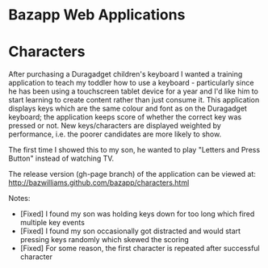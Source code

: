 Bazapp Web Applications
=======================

Characters
==========

After purchasing a Duragadget children's keyboard I wanted a training application to teach my toddler how to use a keyboard - particularly since he has been using a touchscreen tablet device for a year and I'd like him to start learning to create content rather than just consume it. This application displays keys which are the same colour and font as on the Duragadget keyboard; the application keeps score of whether the correct key was pressed or not. New keys/characters are displayed weighted by performance, i.e. the poorer candidates are more likely to show. 

The first time I showed this to my son, he wanted to play "Letters and Press Button" instead of watching TV. 

The release version (gh-page branch) of the application can be viewed at:
http://bazwilliams.github.com/bazapp/characters.html

Notes:
* [Fixed] I found my son was holding keys down for too long which fired multiple key events
* [Fixed] I found my son occasionally got distracted and would start pressing keys randomly which skewed the scoring
* [Fixed] For some reason, the first character is repeated after successful character
